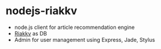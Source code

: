 # nodejs-riakkv
* node.js client for article recommendation engine
* [Riakkv](http://basho.com/products/riak-kv/) as DB
* Admin for user management using Express, Jade, Stylus
